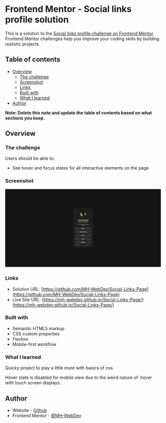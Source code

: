 # Frontend Mentor - Social links profile solution

This is a solution to the [Social links profile challenge on Frontend Mentor](https://www.frontendmentor.io/challenges/social-links-profile-UG32l9m6dQ). Frontend Mentor challenges help you improve your coding skills by building realistic projects. 

## Table of contents

- [Overview](#overview)
  - [The challenge](#the-challenge)
  - [Screenshot](#screenshot)
  - [Links](#links)
  - [Built with](#built-with)
  - [What I learned](#what-i-learned)
- [Author](#author)

**Note: Delete this note and update the table of contents based on what sections you keep.**

## Overview

### The challenge

Users should be able to:

- See hover and focus states for all interactive elements on the page

### Screenshot

![](./design/Screenshot.png)

### Links

- Solution URL: [https://github.com/MH-WebDev/Social-Links-Page](https://github.com/MH-WebDev/Social-Links-Page)
- Live Site URL: [https://mh-webdev.github.io/Social-Links-Page/](https://mh-webdev.github.io/Social-Links-Page/)

### Built with

- Semantic HTML5 markup
- CSS custom properties
- Flexbox
- Mobile-first workflow

### What I learned

Quicky project to play a little more with basics of css.

Hover state is disabled for mobile view due to the weird nature of :hover with touch screen displays.

## Author

- Website - [Github](https://github.com/MH-WebDev)
- Frontend Mentor - [@MH-WebDev](https://www.frontendmentor.io/profile/)
